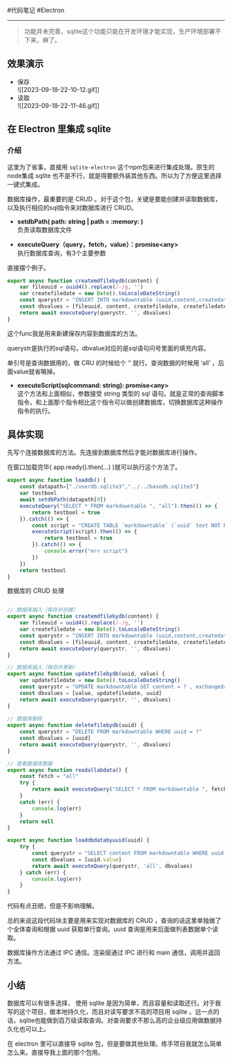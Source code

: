 #代码笔记 #Electron 

---

> 功能并未完善，sqlite这个功能只能在开发环境才能实现，生产环境部署不下来，麻了。  
## 效果演示

- 保存  
![[2023-09-18-22-10-12.gif]]
- 读取  
![[2023-09-18-22-11-46.gif]]

## 在 Electron 里集成 sqlite 

### 介绍

这里为了省事，直接用 `sqlite-electron` 这个npm包来进行集成处理。原生的node集成 sqlite 也不是不行，就是得要额外装其他东西。所以为了方便这里选择一键式集成。
  
数据库操作，最重要的是 CRUD 。对于这个包，关键是要能创建并读取数据库，以及执行相应的sql指令来对数据库进行 CRUD。  
  
- **setdbPath( path: string | path = :memory: )**  
负责读取数据库文件  
  
- **executeQuery（query，fetch，value）：promise\<any\>**  
执行数据库查询，有3个主要参数  
  
直接摆个例子。
  
```js
export async function createmdfilebydb(content) {
    var fileuuid = uuid4().replace(/-/g, '')
    var createfiledate = new Date().toLocaleDateString()
    const querystr = "INSERT INTO markdowntable (uuid,content,createdate,exchangedate) VALUES (?,?,?,?)"
    const dbvalues = [fileuuid, content, createfiledate, createfiledate]
    return await executeQuery(querystr, '', dbvalues)
}
```

这个func我是用来新建保存内容到数据库的方法。
  
querystr是执行的sql语句，dbvalue对应的是sql语句问号里面的填充内容。
  
单引号是查询数据用的，做 CRU 的时候给个 ‘’ 就行。查询数据的时候用 ‘all’ ，后面value就省略掉。
  
- **executeScript(sqlcommand: string): promise\<any\>**  
这个方法和上面相似，参数接受 string 类型的 sql 语句。就是正常的查询脚本指令，和上面那个指令相比这个指令可以做创建数据库，切换数据库这种操作指令的执行。
  
## 具体实现

先写个连接数据库的方法。先连接到数据库然后才能对数据库进行操作。
  
在窗口加载完毕( app.ready().then(...) )就可以执行这个方法了。
  
```js
export async function loaddb() {
    const datapath=["./userdb.sqlite3","../../basedb.sqlite3"]
    var testbool
    await setdbPath(datapath[0])
    executeQuery("SELECT * FROM markdowntable ", "all").then(() => {
        return testbool = true
    }).catch(() => {
        const script = "CREATE TABLE `markdowntable` (`uuid` text NOT NULL,`content` blob,`createdate` text,`exchangedate` text,PRIMARY KEY (`uuid`));"
        executeScript(script).then(() => {
            return testbool = true
        }).catch(() => {
            console.error("err script")
        })
    })
    return testbool
}
```
  
数据库的 CRUD 处理
  
```js

// 数据库插入（保存并创建）
export async function createmdfilebydb(content) {
    var fileuuid = uuid4().replace(/-/g, '')
    var createfiledate = new Date().toLocaleDateString()
    const querystr = "INSERT INTO markdowntable (uuid,content,createdate,exchangedate) VALUES (?,?,?,?)"
    const dbvalues = [fileuuid, content, createfiledate, createfiledate]
    return await executeQuery(querystr, '', dbvalues)
}

// 数据库插入（保存并更新）
export async function updatefilebydb(uuid, value) {
    var updatefiledate = new Date().toLocaleDateString()
    const querystr = "UPDATE markdowntable SET content = ? , exchangedate = ?  WHERE uuid = ?"
    const dbvalues = [value, updatefiledate, uuid]
    return await executeQuery(querystr, '', dbvalues)
}
  
// 数据库删除
export async function deletefilebydb(uuid) {
    const querystr = "DELETE FROM markdowntable WHERE uuid = ?"
    const dbvalues = [uuid]
    return await executeQuery(querystr, '', dbvalues)
}

// 查看数据库数据
export async function readallabdata() {
    const fetch = "all"
    try {
        return await executeQuery("SELECT * FROM markdowntable ", fetch)
    } 
    catch (err) {
        console.log(err)
    }
    return null
}

export async function loaddbdatabyuuid(uuid) {
    try {
        const querystr = "SELECT content FROM markdowntable WHERE uuid =?"
        const dbvalues = [uuid.value]
        return await executeQuery(querystr, 'all', dbvalues)
    } catch (err) {
        console.log(err)
    }
}
```

代码有点丑陋，但是不影响理解。
  
总的来说这段代码块主要是用来实现对数据库的 CRUD ，查询的话这里单独做了个全体查询和根据 uuid 获取单行查询。uuid 查询是用来后面做列表数据单个读取。
  
数据库操作方法通过 IPC 通信。渲染层通过 IPC 进行和 main 通信，调用并返回方法。
  
## 小结

数据库可以有很多选择， 使用 sqlite 是因为简单，而且容量和读取还行。对于我写的这个项目，做本地持久化，而且对读写要求不高的项目用 sqlite 。远一点的话，sqlite也能做到百万级读取查询。对查询要求不那么高的企业级应用做数据持久化也可以上。
  
在 electron 里可以直接导 sqlite 包，但是要做其他处理。练手项目我就怎么简单怎么来。直接导我上面的那个包用。
  
